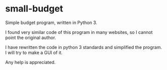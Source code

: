 small-budget
============

Simple budget program, written in Python 3.

I found very similar code of this program in many websites, so I cannot point the original author.

I have rewritten the code in python 3 standards and simplified the program. I will try to make a GUI of it.

Any help is appreciated.
